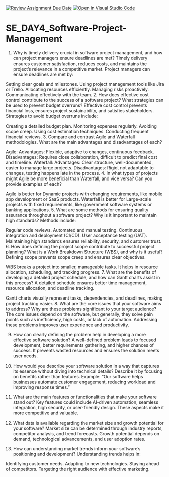 [![Review Assignment Due Date](https://classroom.github.com/assets/deadline-readme-button-22041afd0340ce965d47ae6ef1cefeee28c7c493a6346c4f15d667ab976d596c.svg)](https://classroom.github.com/a/9pw6JKcu)
[![Open in Visual Studio Code](https://classroom.github.com/assets/open-in-vscode-2e0aaae1b6195c2367325f4f02e2d04e9abb55f0b24a779b69b11b9e10269abc.svg)](https://classroom.github.com/online_ide?assignment_repo_id=18596314&assignment_repo_type=AssignmentRepo)
# SE_DAY4_Software-Project-Management
1. Why is timely delivery crucial in software project management, and how can project managers ensure deadlines are met?
Timely delivery ensures customer satisfaction, reduces costs, and maintains the project’s relevance in a competitive market. Project managers can ensure deadlines are met by:

Setting clear goals and milestones.
Using project management tools like Jira or Trello.
Allocating resources efficiently.
Managing risks proactively.
Communicating effectively with the team.
2. How does effective cost control contribute to the success of a software project? What strategies can be used to prevent budget overruns?
Effective cost control prevents financial loss, ensures project sustainability, and satisfies stakeholders. Strategies to avoid budget overruns include:

Creating a detailed budget plan.
Monitoring expenses regularly.
Avoiding scope creep.
Using cost estimation techniques.
Conducting frequent financial reviews.
3. Compare and contrast Agile and Waterfall methodologies. What are the main advantages and disadvantages of each?

Agile:
Advantages: Flexible, adaptive to changes, continuous feedback.
Disadvantages: Requires close collaboration, difficult to predict final cost and timeline.
Waterfall:
Advantages: Clear structure, well-documented, easier to manage large projects.
Disadvantages: Rigid, not adaptable to changes, testing happens late in the process.
4. In what types of projects might Agile be more beneficial than Waterfall, and vice versa? Can you provide examples of each?

Agile is better for Dynamic projects with changing requirements, like mobile app development or SaaS products.
Waterfall is better for Large-scale projects with fixed requirements, like government software systems or banking applications.
5. What are some methods for ensuring quality assurance throughout a software project? Why is it important to maintain high standards?
Methods include:

Regular code reviews.
Automated and manual testing.
Continuous integration and deployment (CI/CD).
User acceptance testing (UAT).
Maintaining high standards ensures reliability, security, and customer trust.
6. How does defining the project scope contribute to successful project planning? What is a Work Breakdown Structure (WBS), and why is it useful?
Defining scope prevents scope creep and ensures clear objectives.

WBS breaks a project into smaller, manageable tasks.
It helps in resource allocation, scheduling, and tracking progress.
7. What are the benefits of developing a detailed project schedule, and how can Gantt charts assist in this process?
A detailed schedule ensures better time management, resource allocation, and deadline tracking.

Gantt charts visually represent tasks, dependencies, and deadlines, making project tracking easier.
8. What are the core issues that your software aims to address? Why are these problems significant to your target audience?
The core issues depend on the software, but generally, they solve pain points such as inefficiency, high costs, or lack of automation. Addressing these problems improves user experience and productivity.

9. How can clearly defining the problem help in developing a more effective software solution?
A well-defined problem leads to focused development, better requirements gathering, and higher chances of success. It prevents wasted resources and ensures the solution meets user needs.

10. How would you describe your software solution in a way that captures its essence without diving into technical details?
Describe it by focusing on benefits rather than features. Example: “Our software helps businesses automate customer engagement, reducing workload and improving response times.”

11. What are the main features or functionalities that make your software stand out?
Key features could include AI-driven automation, seamless integration, high security, or user-friendly design. These aspects make it more competitive and valuable.

12. What data is available regarding the market size and growth potential for your software?
Market size can be determined through industry reports, competitor analysis, and trend forecasts. Growth potential depends on demand, technological advancements, and user adoption rates.

13. How can understanding market trends inform your software’s positioning and development?
Understanding trends helps in:

Identifying customer needs.
Adapting to new technologies.
Staying ahead of competitors.
Targeting the right audience with effective marketing.







